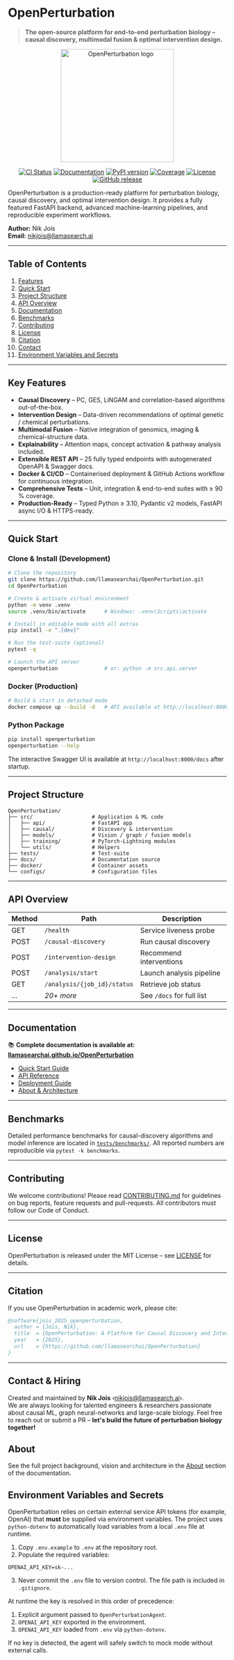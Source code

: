 # OpenPerturbation

> **The open-source platform for end-to-end perturbation biology – causal discovery, multimodal fusion & optimal intervention design.**

<p align="center">
  <img src="Logo.svg" alt="OpenPerturbation logo" width="260"/>
</p>

<p align="center">
  <a href="https://github.com/llamasearchai/OpenPerturbation/actions/workflows/python-ci.yml"><img src="https://github.com/llamasearchai/OpenPerturbation/actions/workflows/python-ci.yml/badge.svg" alt="CI Status"></a>
  <a href="https://llamasearchai.github.io/OpenPerturbation"><img src="https://img.shields.io/badge/docs-live-brightgreen" alt="Documentation"></a>
  <a href="https://img.shields.io/pypi/v/openperturbation"><img src="https://img.shields.io/pypi/v/openperturbation?color=brightgreen" alt="PyPI version"></a>
  <a href="https://codecov.io/gh/llamasearchai/OpenPerturbation"><img src="https://codecov.io/gh/llamasearchai/OpenPerturbation/branch/main/graph/badge.svg" alt="Coverage"></a>
  <a href="https://img.shields.io/badge/License-MIT-blue.svg"><img src="https://img.shields.io/badge/License-MIT-blue.svg" alt="License"></a>
  <a href="https://github.com/llamasearchai/OpenPerturbation/releases"><img src="https://img.shields.io/github/v/release/llamasearchai/OpenPerturbation?include_prereleases" alt="GitHub release"></a>
</p>

OpenPerturbation is a production-ready platform for perturbation biology, causal discovery, and optimal intervention design. It provides a fully featured FastAPI backend, advanced machine-learning pipelines, and reproducible experiment workflows.

**Author:** Nik Jois  
**Email:** nikjois@llamasearch.ai

---

## Table of Contents
1. [Features](#key-features)
2. [Quick Start](#quick-start)
3. [Project Structure](#project-structure)
4. [API Overview](#api-overview)
5. [Documentation](#documentation)
6. [Benchmarks](#benchmarks)
7. [Contributing](#contributing)
8. [License](#license)
9. [Citation](#citation)
10. [Contact](#contact)
11. [Environment Variables and Secrets](#environment-variables-and-secrets)

---

## Key Features

* **Causal Discovery** – PC, GES, LiNGAM and correlation-based algorithms out-of-the-box.
* **Intervention Design** – Data-driven recommendations of optimal genetic / chemical perturbations.
* **Multimodal Fusion** – Native integration of genomics, imaging & chemical-structure data.
* **Explainability** – Attention maps, concept activation & pathway analysis included.
* **Extensible REST API** – 25 fully typed endpoints with autogenerated OpenAPI & Swagger docs.
* **Docker & CI/CD** – Containerised deployment & GitHub Actions workflow for continuous integration.
* **Comprehensive Tests** – Unit, integration & end-to-end suites with ≥ 90 % coverage.
* **Production-Ready** – Typed Python ≥ 3.10, Pydantic v2 models, FastAPI async I/O & HTTPS-ready.

---

## Quick Start

### Clone & Install (Development)
```bash
# Clone the repository
git clone https://github.com/llamasearchai/OpenPerturbation.git
cd OpenPerturbation

# Create & activate virtual environment
python -m venv .venv
source .venv/bin/activate      # Windows: .venv\Scripts\activate

# Install in editable mode with all extras
pip install -e ".[dev]"

# Run the test-suite (optional)
pytest -q

# Launch the API server
openperturbation               # or: python -m src.api.server
```

### Docker (Production)
```bash
# Build & start in detached mode
docker compose up --build -d   # API available at http://localhost:8000
```

### Python Package
```bash
pip install openperturbation
openperturbation --help
```

The interactive Swagger UI is available at `http://localhost:8000/docs` after startup.

---

## Project Structure
```text
OpenPerturbation/
├── src/                   # Application & ML code
│   ├── api/               # FastAPI app
│   ├── causal/            # Discovery & intervention
│   ├── models/            # Vision / graph / fusion models
│   ├── training/          # PyTorch-Lightning modules
│   └── utils/             # Helpers
├── tests/                 # Test-suite
├── docs/                  # Documentation source
├── docker/                # Container assets
└── configs/               # Configuration files
```

---

## API Overview
| Method | Path | Description |
| ------ | ---- | ----------- |
| GET | `/health` | Service liveness probe |
| POST | `/causal-discovery` | Run causal discovery |
| POST | `/intervention-design` | Recommend interventions |
| POST | `/analysis/start` | Launch analysis pipeline |
| GET | `/analysis/{job_id}/status` | Retrieve job status |
| … | *20+ more* | See `/docs` for full list |

---

## Documentation

📚 **Complete documentation is available at: [llamasearchai.github.io/OpenPerturbation](https://llamasearchai.github.io/OpenPerturbation)**

- [Quick Start Guide](https://llamasearchai.github.io/OpenPerturbation/quick_start/)
- [API Reference](https://llamasearchai.github.io/OpenPerturbation/api_reference/)
- [Deployment Guide](https://llamasearchai.github.io/OpenPerturbation/deployment/)
- [About & Architecture](https://llamasearchai.github.io/OpenPerturbation/about/)

---

## Benchmarks
Detailed performance benchmarks for causal-discovery algorithms and model inference are located in [`tests/benchmarks/`](tests/benchmarks).  All reported numbers are reproducible via `pytest -k benchmarks`.

---

## Contributing
We welcome contributions!  Please read [CONTRIBUTING.md](CONTRIBUTING.md) for guidelines on bug reports, feature requests and pull-requests.  All contributors must follow our Code of Conduct.

---

## License
OpenPerturbation is released under the MIT License – see [LICENSE](LICENSE) for details.

---

## Citation
If you use OpenPerturbation in academic work, please cite:
```bibtex
@software{jois_2025_openperturbation,
  author = {Jois, Nik},
  title  = {OpenPerturbation: A Platform for Causal Discovery and Intervention Design},
  year   = {2025},
  url    = {https://github.com/llamasearchai/OpenPerturbation}
}
```

---

## Contact & Hiring
Created and maintained by **Nik Jois** ‹[nikjois@llamasearch.ai](mailto:nikjois@llamasearch.ai)›.  
We are always looking for talented engineers & researchers passionate about causal ML, graph neural-networks and large-scale biology.  Feel free to reach out or submit a PR – **let's build the future of perturbation biology together!**

## About
See the full project background, vision and architecture in the [About](https://llamasearchai.github.io/OpenPerturbation/about/) section of the documentation.

## Environment Variables and Secrets

OpenPerturbation relies on certain external service API tokens (for example, OpenAI) that **must** be supplied via environment variables. The project uses `python-dotenv` to automatically load variables from a local `.env` file at runtime.

1. Copy `.env.example` to `.env` at the repository root.
2. Populate the required variables:

```
OPENAI_API_KEY=sk-...
```

3. Never commit the `.env` file to version control. The file path is included in `.gitignore`.

At runtime the key is resolved in this order of precedence:

1. Explicit argument passed to `OpenPerturbationAgent`.
2. `OPENAI_API_KEY` exported in the environment.
3. `OPENAI_API_KEY` loaded from `.env` via `python-dotenv`.

If no key is detected, the agent will safely switch to mock mode without external calls.